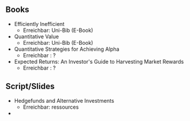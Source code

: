 ## Books

- Efficiently Inefficient
	- Erreichbar: Uni-Bib (E-Book)	
- Quantitative Value
	- Erreichbar: Uni-Bib (E-Book)	
- Quantitative Strategies for Achieving Alpha
	- Erreichbar : ?
- Expected Returns: An Investor's Guide to Harvesting Market Rewards
	- Erreichbar : ?


## Script/Slides
- Hedgefunds and Alternative Investments
	- Erreichbar: ressources
- 